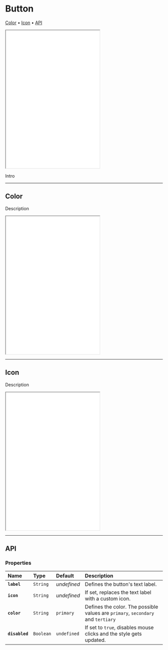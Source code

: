 # Button

[Color](components/button#color) • [Icon](components/button#icon) • [API](components/button#api)

<iframe src="./assets/demos/button/main.html" height="440px"></iframe>

Intro 

---

## Color

Description

<iframe src="./assets/demos/button/color.html" height="440px"></iframe>

---

## Icon

Description

<iframe src="./assets/demos/button/icon.html" height="440px"></iframe>

---

## API

### Properties

| Name | Type | Default | Description |
| :-- | :-- | :-- | :-- |
| **`label`** | `String` | _undefined_ | Defines the button's text label. |
| **`icon`** | `String` | _undefined_ | If set, replaces the text label with a custom icon. |
| **`color`** | `String` | `primary` | Defines the color. The possible values are `primary`, `secondary` and `tertiary` |
| **`disabled`** | `Boolean` | `undefined` | If set to `true`, disables mouse clicks and the style gets updated. |